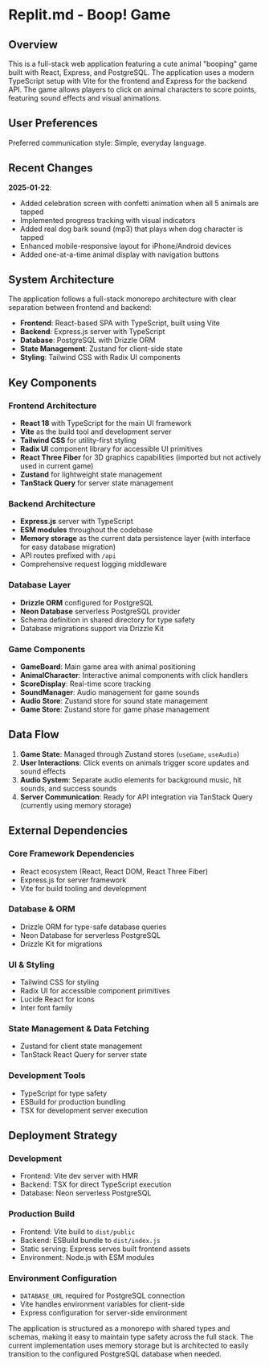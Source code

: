 # Replit.md - Boop! Game

## Overview

This is a full-stack web application featuring a cute animal "booping" game built with React, Express, and PostgreSQL. The application uses a modern TypeScript setup with Vite for the frontend and Express for the backend API. The game allows players to click on animal characters to score points, featuring sound effects and visual animations.

## User Preferences

Preferred communication style: Simple, everyday language.

## Recent Changes

**2025-01-22**: 
- Added celebration screen with confetti animation when all 5 animals are tapped
- Implemented progress tracking with visual indicators
- Added real dog bark sound (mp3) that plays when dog character is tapped
- Enhanced mobile-responsive layout for iPhone/Android devices
- Added one-at-a-time animal display with navigation buttons

## System Architecture

The application follows a full-stack monorepo architecture with clear separation between frontend and backend:

- **Frontend**: React-based SPA with TypeScript, built using Vite
- **Backend**: Express.js server with TypeScript 
- **Database**: PostgreSQL with Drizzle ORM
- **State Management**: Zustand for client-side state
- **Styling**: Tailwind CSS with Radix UI components

## Key Components

### Frontend Architecture
- **React 18** with TypeScript for the main UI framework
- **Vite** as the build tool and development server
- **Tailwind CSS** for utility-first styling
- **Radix UI** component library for accessible UI primitives
- **React Three Fiber** for 3D graphics capabilities (imported but not actively used in current game)
- **Zustand** for lightweight state management
- **TanStack Query** for server state management

### Backend Architecture
- **Express.js** server with TypeScript
- **ESM modules** throughout the codebase
- **Memory storage** as the current data persistence layer (with interface for easy database migration)
- API routes prefixed with `/api`
- Comprehensive request logging middleware

### Database Layer
- **Drizzle ORM** configured for PostgreSQL
- **Neon Database** serverless PostgreSQL provider
- Schema definition in shared directory for type safety
- Database migrations support via Drizzle Kit

### Game Components
- **GameBoard**: Main game area with animal positioning
- **AnimalCharacter**: Interactive animal components with click handlers
- **ScoreDisplay**: Real-time score tracking
- **SoundManager**: Audio management for game sounds
- **Audio Store**: Zustand store for sound state management
- **Game Store**: Zustand store for game phase management

## Data Flow

1. **Game State**: Managed through Zustand stores (`useGame`, `useAudio`)
2. **User Interactions**: Click events on animals trigger score updates and sound effects
3. **Audio System**: Separate audio elements for background music, hit sounds, and success sounds
4. **Server Communication**: Ready for API integration via TanStack Query (currently using memory storage)

## External Dependencies

### Core Framework Dependencies
- React ecosystem (React, React DOM, React Three Fiber)
- Express.js for server framework
- Vite for build tooling and development

### Database & ORM
- Drizzle ORM for type-safe database queries
- Neon Database for serverless PostgreSQL
- Drizzle Kit for migrations

### UI & Styling
- Tailwind CSS for styling
- Radix UI for accessible component primitives
- Lucide React for icons
- Inter font family

### State Management & Data Fetching
- Zustand for client state management
- TanStack React Query for server state

### Development Tools
- TypeScript for type safety
- ESBuild for production bundling
- TSX for development server execution

## Deployment Strategy

### Development
- Frontend: Vite dev server with HMR
- Backend: TSX for direct TypeScript execution
- Database: Neon serverless PostgreSQL

### Production Build
- Frontend: Vite build to `dist/public`
- Backend: ESBuild bundle to `dist/index.js`
- Static serving: Express serves built frontend assets
- Environment: Node.js with ESM modules

### Environment Configuration
- `DATABASE_URL` required for PostgreSQL connection
- Vite handles environment variables for client-side
- Express configuration for server-side environment

The application is structured as a monorepo with shared types and schemas, making it easy to maintain type safety across the full stack. The current implementation uses memory storage but is architected to easily transition to the configured PostgreSQL database when needed.